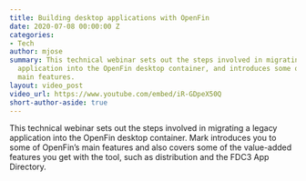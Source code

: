 ```yaml
---
title: Building desktop applications with OpenFin
date: 2020-07-08 00:00:00 Z
categories:
- Tech
author: mjose
summary: This technical webinar sets out the steps involved in migrating a legacy
  application into the OpenFin desktop container, and introduces some of OpenFin's
  main features.
layout: video_post
video_url: https://www.youtube.com/embed/iR-GDpeX50Q
short-author-aside: true
---
```


This technical webinar sets out the steps involved in migrating a legacy application into the OpenFin desktop container. Mark introduces you to some of OpenFin’s main features and also covers some of the value-added features you get with the tool, such as distribution and the FDC3 App Directory.
